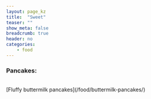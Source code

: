 ```yaml
---
layout: page_kz
title:  "Sweet"
teaser: ""
show_meta: false
breadcrumb: true
header: no
categories:
    - food
---
```


### Pancakes:

<br/>
[Fluffy buttermilk pancakes](/food/buttermilk-pancakes/)
